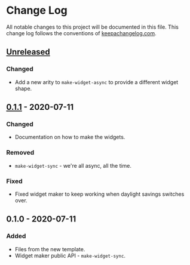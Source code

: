# Change Log
All notable changes to this project will be documented in this file. This change log follows the conventions of [keepachangelog.com](http://keepachangelog.com/).

## [Unreleased]
### Changed
- Add a new arity to `make-widget-async` to provide a different widget shape.

## [0.1.1] - 2020-07-11
### Changed
- Documentation on how to make the widgets.

### Removed
- `make-widget-sync` - we're all async, all the time.

### Fixed
- Fixed widget maker to keep working when daylight savings switches over.

## 0.1.0 - 2020-07-11
### Added
- Files from the new template.
- Widget maker public API - `make-widget-sync`.

[Unreleased]: https://github.com/hkim0331/project-euler/compare/0.1.1...HEAD
[0.1.1]: https://github.com/hkim0331/project-euler/compare/0.1.0...0.1.1
